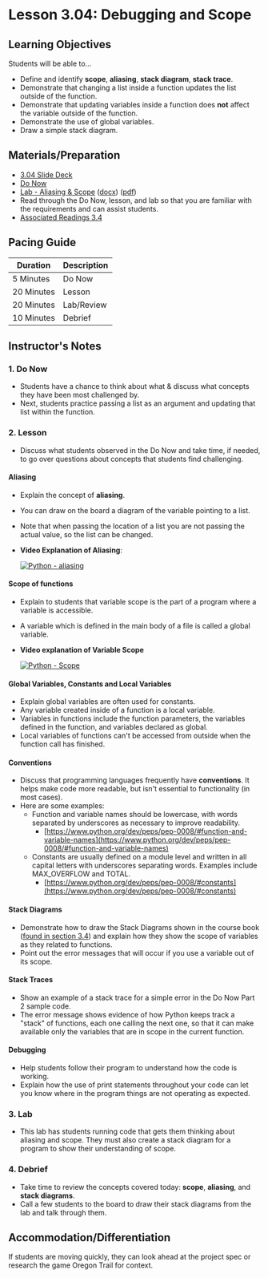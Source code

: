 # Lesson 3.04: Debugging and Scope

## Learning Objectives

Students will be able to...

* Define and identify **scope**, **aliasing**, **stack diagram**, **stack trace**.
* Demonstrate that changing a list inside a function updates the list outside of the function.
* Demonstrate that updating variables inside a function does **not** affect the variable outside of the function.
* Demonstrate the use of global variables.
* Draw a simple stack diagram.

## Materials/Preparation

* [3.04 Slide Deck](https://github.com/Areson/2nd-semester-introduction-to-computer-science/raw/master/units/3_unit/slidedecks/Intro%20Python%203.04%20TEALS.pptx)
* [Do Now][]
* [Lab - Aliasing & Scope][] ([docx][]) ([pdf][])
* Read through the Do Now, lesson, and lab so that you are familiar with the requirements and can assist students.
* [Associated Readings 3.4](https://tealsk12.github.io/2nd-semester-introduction-to-computer-science/readings.md#associatedreadings/3.4)

## Pacing Guide

| **Duration** | **Description** |
| ----------   | -----------     |
| 5 Minutes    | Do Now          |
| 20 Minutes   | Lesson          |
| 20 Minutes   | Lab/Review      |
| 10 Minutes   | Debrief         |

## Instructor's Notes

### 1. Do Now

* Students have a chance to think about what & discuss what concepts they have been most challenged by.
* Next, students practice passing a list as an argument and updating that list within the function.

### 2. Lesson

* Discuss what students observed in the Do Now and take time, if needed, to go over questions about concepts that students find challenging.

#### Aliasing

* Explain the concept of **aliasing**.
* You can draw on the board a diagram of the variable pointing to a list.
* Note that when passing the location of a list you are not passing the actual value, so the list can be changed.
* **Video Explanation of Aliasing**:

    [![Python - aliasing](https://img.youtube.com/vi/7m_cw30tyr0/0.jpg)](https://www.youtube.com/watch?v=7m_cw30tyr0)

#### Scope of functions

* Explain to students that variable scope is the part of a program where a variable is accessible.
* A variable which is defined in the main body of a file is called a global variable.

* **Video explanation of Variable Scope**

   [![Python - Scope](https://img.youtube.com/vi/A054Ged9suI/0.jpg)](https://youtu.be/A054Ged9suI)

#### Global Variables, Constants and Local Variables

* Explain global variables are often used for constants.
* Any variable created inside of a function is a local variable.
* Variables in functions include the function parameters, the variables defined in the function, and variables declared as global.
* Local variables of functions can't be accessed from outside when the function call has finished.

#### Conventions

* Discuss that programming languages frequently have **conventions**. It helps make code more readable, but isn't essential to functionality (in most cases).
* Here are some examples:
  * Function and variable names should be lowercase, with words separated by underscores as necessary to improve readability.
    * [https://www.python.org/dev/peps/pep-0008/#function-and-variable-names](https://www.python.org/dev/peps/pep-0008/#function-and-variable-names)
  * Constants are usually defined on a module level and written in all capital letters with underscores separating words. Examples include MAX_OVERFLOW and TOTAL.
    * [https://www.python.org/dev/peps/pep-0008/#constants](https://www.python.org/dev/peps/pep-0008/#constants)
  
#### Stack Diagrams

* Demonstrate how to draw the Stack Diagrams shown in the course book ([found in section 3.4](https://tealsk12.gitbook.io/intro-cs-2/readings#stack-diagrams)) and explain how they show the scope of variables as they related to functions.
* Point out the error messages that will occur if you use a variable out of its scope.

#### Stack Traces

* Show an example of a stack trace for a simple error in the Do Now Part 2 sample code.
* The error message shows evidence of how Python keeps track a "stack" of functions, each one calling the next one, so that it can make available only the variables that are in scope in the current function.

#### Debugging

* Help students follow their program to understand how the code is working.
* Explain how the use of print statements throughout your code can let you know where in the program things are not operating as expected.

### 3. Lab

* This lab has students running code that gets them thinking about aliasing and scope. They must also create a stack diagram for a program to show their understanding of scope.

### 4. Debrief

* Take time to review the concepts covered today: **scope**, **aliasing**, and **stack diagrams**.
* Call a few students to the board to draw their stack diagrams from the lab and talk through them.

## Accommodation/Differentiation

If students are moving quickly, they can look ahead at the project spec or research the game Oregon Trail for context.

[Do Now]:do_now.md
[Lab - Aliasing & Scope]:lab.md
[pdf]: https://github.com/Areson/2nd-semester-introduction-to-computer-science/raw/master/units/3_unit/04_lesson/lab.pdf
[docx]: https://github.com/Areson/2nd-semester-introduction-to-computer-science/raw/master/units/3_unit/04_lesson/lab.docx
